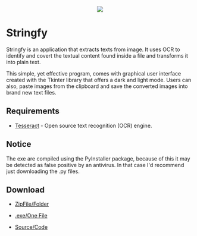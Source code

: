 <div align="center">
<img src="https://github.com/edledesma/Python-OOP/blob/main/Stringfy/media/stringfy.png">
</div>


# Stringfy

  Stringfy is an application that extracts texts from image. It uses OCR to identify and covert the textual content found inside a file and transforms it into plain text.

  This simple, yet effective program, comes with graphical user interface created with the Tkinter library that offers a dark and light mode.
  Users can also, paste images from the clipboard and save the converted images into brand new text files.

## __Requirements__

- [Tesseract](https://github.com/UB-Mannheim/tesseract/wiki) - Open source text recognition (OCR) engine.

## __Notice__ 


The exe are compiled using the PyInstaller package, because of this it may be detected as false positive by an antivirus. In that case I'd recommend just downloading the .py files.

## __Download__


- [ZipFile/Folder](https://github.com/edledesma/Python-OOP/blob/main/Stringfy/PACKAGES/Stringfy.zip)

- [.exe/One File](https://github.com/edledesma/Python-OOP/blob/main/Stringfy/PACKAGES/Stringfy.exe)

- [Source/Code](https://github.com/edledesma/Python-OOP/tree/main/Stringfy)
